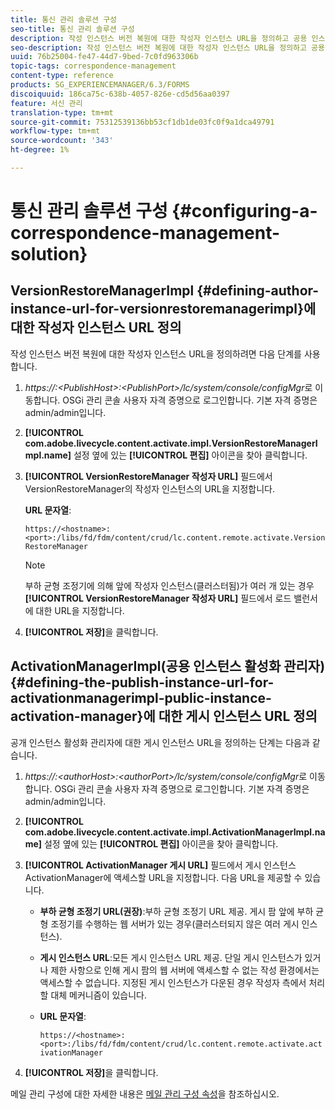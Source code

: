 ```yaml
---
title: 통신 관리 솔루션 구성
seo-title: 통신 관리 솔루션 구성
description: 작성 인스턴스 버전 복원에 대한 작성자 인스턴스 URL을 정의하고 공용 인스턴스 활성화 관리자에 대한 게시 인스턴스 URL을 정의하는 방법을 알아봅니다.
seo-description: 작성 인스턴스 버전 복원에 대한 작성자 인스턴스 URL을 정의하고 공용 인스턴스 활성화 관리자에 대한 게시 인스턴스 URL을 정의하는 방법을 알아봅니다.
uuid: 76b25004-fe47-44d7-9bed-7c0fd963306b
topic-tags: correspondence-management
content-type: reference
products: SG_EXPERIENCEMANAGER/6.3/FORMS
discoiquuid: 186ca75c-638b-4057-826e-cd5d56aa0397
feature: 서신 관리
translation-type: tm+mt
source-git-commit: 75312539136bb53cf1db1de03fc0f9a1dca49791
workflow-type: tm+mt
source-wordcount: '343'
ht-degree: 1%

---
```



# 통신 관리 솔루션 구성 {#configuring-a-correspondence-management-solution}

## VersionRestoreManagerImpl {#defining-author-instance-url-for-versionrestoremanagerimpl}에 대한 작성자 인스턴스 URL 정의

작성 인스턴스 버전 복원에 대한 작성자 인스턴스 URL을 정의하려면 다음 단계를 사용합니다.

1. *https://:&lt;PublishHost>:&lt;PublishPort>/lc/system/console/configMgr*&#x200B;로 이동합니다. OSGi 관리 콘솔 사용자 자격 증명으로 로그인합니다. 기본 자격 증명은 admin/admin입니다.
1. **[!UICONTROL com.adobe.livecycle.content.activate.impl.VersionRestoreManagerImpl.name]** 설정 옆에 있는 **[!UICONTROL 편집]** 아이콘을 찾아 클릭합니다.
1. **[!UICONTROL VersionRestoreManager 작성자 URL]** 필드에서 VersionRestoreManager의 작성자 인스턴스의 URL을 지정합니다.

   **URL 문자열**:

   `https://<hostname>:<port>:/libs/fd/fdm/content/crud/lc.content.remote.activate.VersionRestoreManager`

   >[!NOTE]
   >
   >부하 균형 조정기에 의해 앞에 작성자 인스턴스(클러스터됨)가 여러 개 있는 경우 **[!UICONTROL VersionRestoreManager 작성자 URL]** 필드에서 로드 밸런서에 대한 URL을 지정합니다.

1. **[!UICONTROL 저장]**&#x200B;을 클릭합니다.

## ActivationManagerImpl(공용 인스턴스 활성화 관리자) {#defining-the-publish-instance-url-for-activationmanagerimpl-public-instance-activation-manager}에 대한 게시 인스턴스 URL 정의

공개 인스턴스 활성화 관리자에 대한 게시 인스턴스 URL을 정의하는 단계는 다음과 같습니다.

1. *https://:&lt;authorHost>:&lt;authorPort>/lc/system/console/configMgr*&#x200B;로 이동합니다. OSGi 관리 콘솔 사용자 자격 증명으로 로그인합니다. 기본 자격 증명은 admin/admin입니다.
1. **[!UICONTROL com.adobe.livecycle.content.activate.impl.ActivationManagerImpl.name]** 설정 옆에 있는 **[!UICONTROL 편집]** 아이콘을 찾아 클릭합니다.
1. **[!UICONTROL ActivationManager 게시 URL]** 필드에서 게시 인스턴스 ActivationManager에 액세스할 URL을 지정합니다. 다음 URL을 제공할 수 있습니다.

   * **부하 균형 조정기 URL(권장)**:부하 균형 조정기 URL 제공. 게시 팜 앞에 부하 균형 조정기를 수행하는 웹 서버가 있는 경우(클러스터되지 않은 여러 게시 인스턴스).
   * **게시 인스턴스 URL**:모든 게시 인스턴스 URL 제공. 단일 게시 인스턴스가 있거나 제한 사항으로 인해 게시 팜의 웹 서버에 액세스할 수 없는 작성 환경에서는 액세스할 수 없습니다. 지정된 게시 인스턴스가 다운된 경우 작성자 측에서 처리할 대체 메커니즘이 있습니다.
   * **URL 문자열**:

      `https://<hostname>:<port>:/libs/fd/fdm/content/crud/lc.content.remote.activate.activationManager`

1. **[!UICONTROL 저장]**&#x200B;을 클릭합니다.

메일 관리 구성에 대한 자세한 내용은 [메일 관리 구성 속성](https://helpx.adobe.com/aem-forms/6-2/cm-configuration-properties.html)을 참조하십시오.
